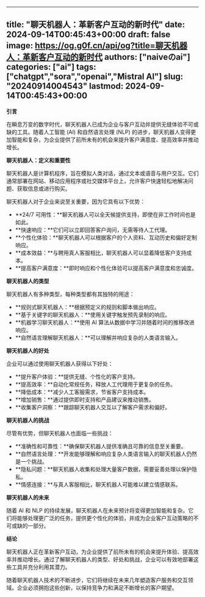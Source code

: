 
---
title: "聊天机器人：革新客户互动的新时代"
date: 2024-09-14T00:45:43+00:00
draft: false
image: https://og.g0f.cn/api/og?title=聊天机器人：革新客户互动的新时代
authors: ["naiveのai"]
categories: ["ai"]
tags: ["chatgpt","sora","openai","Mistral AI"]
slug: "20240914004543"
lastmod: 2024-09-14T00:45:43+00:00
---
**引言**

在瞬息万变的数字时代，聊天机器人已成为企业与客户互动并提供无缝体验不可或缺的工具。随着人工智能 (AI) 和自然语言处理 (NLP) 的进步，聊天机器人变得更加智能和复杂，为企业提供了前所未有的机会来提升客户满意度、提高效率并推动增长。

**聊天机器人：定义和重要性**

聊天机器人是计算机程序，旨在模拟人类对话，通过文本或语音与用户交互。它们通常部署在网站、移动应用程序或社交媒体平台上，允许客户快速轻松地解决问题、获取信息或进行购买。

聊天机器人对于企业来说至关重要，因为它具有以下优势：

* **24/7 可用性：**聊天机器人可以全天候提供支持，即使在非工作时间也是如此。
* **快速响应：**它们可以立即回答客户询问，无需等待人工代理。
* **个性化体验：**聊天机器人可以根据客户的个人资料、互动历史和偏好定制响应。
* **成本效益：**与聘用真人客服相比，聊天机器人可以显着降低客户支持成本。
* **提高客户满意度：**即时响应和个性化体验可以提高客户满意度和忠诚度。

**聊天机器人的类型**

聊天机器人有多种类型，每种类型都有其独特的用途：

* **规则式聊天机器人：**根据预定义的规则和脚本做出响应。
* **基于关键字的聊天机器人：**使用关键字触发预先录制的响应。
* **机器学习聊天机器人：**使用 AI 算法从数据中学习并随着时间的推移改进响应。
* **自然语言理解聊天机器人：**可以理解并响应复杂的人类语言输入。

**聊天机器人的好处**

企业可以通过使用聊天机器人获得以下好处：

* **提升客户体验：**提供无缝、个性化的客户支持。
* **提高效率：**自动化常规任务，释放人工代理用于更复杂的任务。
* **降低成本：**减少人工客服需求，节省客户支持成本。
* **增加销售：**通过提供即时支持和产品建议来推动销售。
* **收集客户洞察：**跟踪聊天机器人交互以了解客户需求和偏好。

**聊天机器人的挑战**

尽管有优势，但聊天机器人也面临一些挑战：

* **准确性和可靠性：**确保聊天机器人提供准确且可靠的信息至关重要。
* **自然语言处理：**开发能够理解和响应复杂人类语言输入的聊天机器人仍然是一个挑战。
* **隐私问题：**聊天机器人收集和处理大量客户数据，需要妥善处理以保护隐私。
* **情感连接：**与真人客服相比，聊天机器人可能难以建立情感联系。

**聊天机器人的未来**

随着 AI 和 NLP 的持续发展，聊天机器人在未来预计将变得更加智能和复杂。它们将能够处理更广泛的任务，提供更个性化的体验，并成为企业客户互动策略的不可或缺的一部分。

**结论**

聊天机器人正在革新客户互动，为企业提供了前所未有的机会来提升体验、提高效率并推动增长。通过了解聊天机器人的类型、好处和挑战，企业可以有效地部署这些工具并充分利用其潜力。

随着聊天机器人技术的不断进步，它们将继续在未来几年塑造客户服务和交互领域。企业必须拥抱这些创新，以保持竞争力和满足不断增长的客户期望。